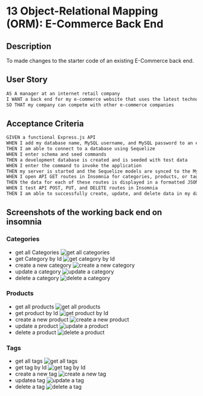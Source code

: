 # 13 Object-Relational Mapping (ORM): E-Commerce Back End

## Description
To made changes to the starter code of an existing E-Commerce back end. 


## User Story

```md
AS A manager at an internet retail company
I WANT a back end for my e-commerce website that uses the latest technologies
SO THAT my company can compete with other e-commerce companies
```

## Acceptance Criteria

```md
GIVEN a functional Express.js API
WHEN I add my database name, MySQL username, and MySQL password to an environment variable file
THEN I am able to connect to a database using Sequelize
WHEN I enter schema and seed commands
THEN a development database is created and is seeded with test data
WHEN I enter the command to invoke the application
THEN my server is started and the Sequelize models are synced to the MySQL database
WHEN I open API GET routes in Insomnia for categories, products, or tags
THEN the data for each of these routes is displayed in a formatted JSON
WHEN I test API POST, PUT, and DELETE routes in Insomnia
THEN I am able to successfully create, update, and delete data in my database
```

## Screenshots of the working back end on insomnia
### Categories
* get all Categories
![get all categories](./images/Get%20all%20categories.png)
* get Category by Id
![get category by Id](./images/Get%20category%20by%20Id.png)
* create a new category
![create a new category](./images/Create%20a%20new%20category.png)
* update a category
![update a category](./images/Update%20category.png)
* delete a category
![delete a category](./images/Delete%20category.png)

### Products
* get all products
![get all products](./images/Get%20all%20products.png)
* get product by Id
![get product by Id](./images/Get%20product%20by%20Id.png)
* create a new product
![create a new product](./images/Create%20a%20new%20product.png)
* update a product
![update a product](./images/Update%20product.png)
* delete a product
![delete a product](./images/Delete%20product.png)

### Tags

* get all tags
![get all tags](./images/Get%20all%20tags.png)
* get tag by Id
![get tag by Id](./images/Get%20tag%20by%20Id.png)
* create a new tag
![create a new tag](./images/Create%20a%20tag.png)
* updatea tag
![update a tag](./images/Update%20tag.png)
* delete a tag
![delete a tag](./images/Delete%20tag.png)

